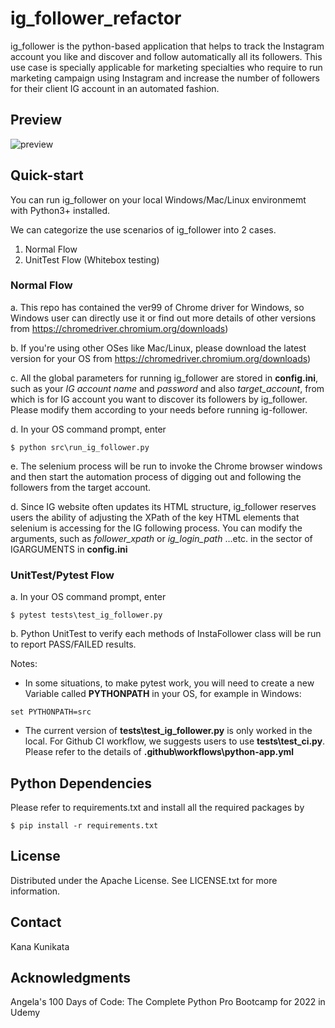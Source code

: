 # ig_follower_refactor

ig_follower is the python-based application that helps to track the Instagram account you like and 
discover and follow automatically all its followers. This use case is specially applicable for marketing 
specialties who require to run marketing campaign using Instagram and increase the number of followers 
for their client IG account in an automated fashion.


## Preview

![preview](https://user-images.githubusercontent.com/74083216/171606565-b5b630bc-8a2f-49ba-8605-45bfc85a69ff.png)

## Quick-start

You can run ig_follower on your local Windows/Mac/Linux environmemt with Python3+ installed. 

We can categorize the use scenarios of ig_follower into 2 cases. 
1.	Normal Flow 
2.	UnitTest Flow (Whitebox testing)

### Normal Flow 

a. This repo has contained the ver99 of Chrome driver for Windows, so Windows user can directly 
use it or find out more details of other versions from https://chromedriver.chromium.org/downloads)

b. If you're using other OSes like Mac/Linux, please download the latest version for your OS 
from https://chromedriver.chromium.org/downloads)

c. All the global parameters for running ig_follower are stored in **config.ini**, such as your *IG 
account name* and *password* and also  *target_account*, from which is for IG account you want to discover 
its followers by ig_follower. Please modify them according to your needs before running ig-follower. 

d. In your OS command prompt, enter 
```
$ python src\run_ig_follower.py
```

e. The selenium process will be run to invoke the Chrome browser windows and then start the automation process of 
digging out and following the followers from the target account.

d. Since IG website often updates its HTML structure, ig_follower reserves users the ability of adjusting the XPath 
of the key HTML elements that selenium is accessing for the IG following process. You can modify the arguments, 
such as *follower_xpath* or *ig_login_path* …etc. in the sector of IGARGUMENTS in **config.ini** 

### UnitTest/Pytest Flow
a.	In your OS command prompt, enter 
```
$ pytest tests\test_ig_follower.py
```

b.	Python UnitTest to verify each methods of InstaFollower class will be run to report PASS/FAILED results. 

Notes: 

- In some situations, to make pytest work, you will need to create a new Variable called 
**PYTHONPATH** in your OS, for example in Windows:
```
set PYTHONPATH=src
```

- The current version of **tests\test_ig_follower.py** is only worked in the local. For Github CI workflow, we suggests 
users to use **tests\test_ci.py**. Please refer to the details of **.github\workflows\python-app.yml**

## Python Dependencies

Please refer to requirements.txt and install all the required packages by 
```
$ pip install -r requirements.txt
```

## License

Distributed under the Apache License. See LICENSE.txt for more information.

## Contact

Kana Kunikata

## Acknowledgments

Angela's 100 Days of Code: The Complete Python Pro Bootcamp for 2022 in Udemy
